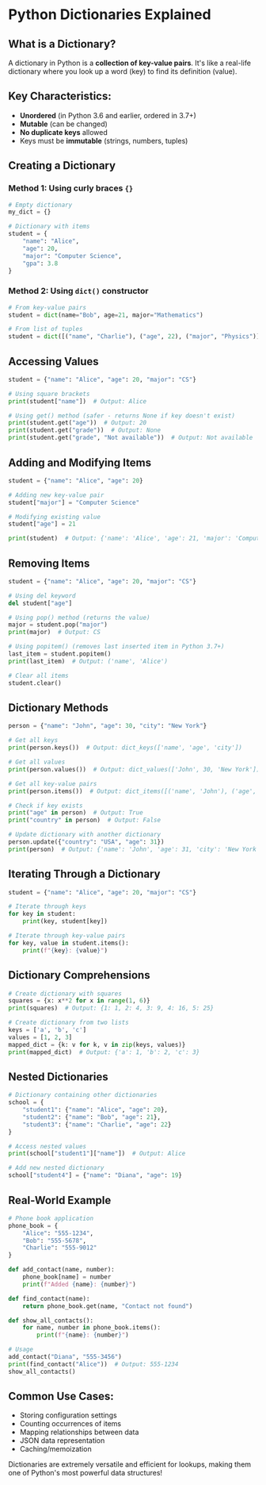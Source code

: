 # Python Dictionaries Explained

## What is a Dictionary?

A dictionary in Python is a **collection of key-value pairs**. It's like a real-life dictionary where you look up a word (key) to find its definition (value).

## Key Characteristics:
- **Unordered** (in Python 3.6 and earlier, ordered in 3.7+)
- **Mutable** (can be changed)
- **No duplicate keys** allowed
- Keys must be **immutable** (strings, numbers, tuples)

## Creating a Dictionary

### Method 1: Using curly braces `{}`
```python
# Empty dictionary
my_dict = {}

# Dictionary with items
student = {
    "name": "Alice",
    "age": 20,
    "major": "Computer Science",
    "gpa": 3.8
}
```

### Method 2: Using `dict()` constructor
```python
# From key-value pairs
student = dict(name="Bob", age=21, major="Mathematics")

# From list of tuples
student = dict([("name", "Charlie"), ("age", 22), ("major", "Physics")])
```

## Accessing Values

```python
student = {"name": "Alice", "age": 20, "major": "CS"}

# Using square brackets
print(student["name"])  # Output: Alice

# Using get() method (safer - returns None if key doesn't exist)
print(student.get("age"))  # Output: 20
print(student.get("grade"))  # Output: None
print(student.get("grade", "Not available"))  # Output: Not available
```

## Adding and Modifying Items

```python
student = {"name": "Alice", "age": 20}

# Adding new key-value pair
student["major"] = "Computer Science"

# Modifying existing value
student["age"] = 21

print(student)  # Output: {'name': 'Alice', 'age': 21, 'major': 'Computer Science'}
```

## Removing Items

```python
student = {"name": "Alice", "age": 20, "major": "CS"}

# Using del keyword
del student["age"]

# Using pop() method (returns the value)
major = student.pop("major")
print(major)  # Output: CS

# Using popitem() (removes last inserted item in Python 3.7+)
last_item = student.popitem()
print(last_item)  # Output: ('name', 'Alice')

# Clear all items
student.clear()
```

## Dictionary Methods

```python
person = {"name": "John", "age": 30, "city": "New York"}

# Get all keys
print(person.keys())  # Output: dict_keys(['name', 'age', 'city'])

# Get all values
print(person.values())  # Output: dict_values(['John', 30, 'New York'])

# Get all key-value pairs
print(person.items())  # Output: dict_items([('name', 'John'), ('age', 30), ('city', 'New York')])

# Check if key exists
print("age" in person)  # Output: True
print("country" in person)  # Output: False

# Update dictionary with another dictionary
person.update({"country": "USA", "age": 31})
print(person)  # Output: {'name': 'John', 'age': 31, 'city': 'New York', 'country': 'USA'}
```

## Iterating Through a Dictionary

```python
student = {"name": "Alice", "age": 20, "major": "CS"}

# Iterate through keys
for key in student:
    print(key, student[key])

# Iterate through key-value pairs
for key, value in student.items():
    print(f"{key}: {value}")
```

## Dictionary Comprehensions

```python
# Create dictionary with squares
squares = {x: x**2 for x in range(1, 6)}
print(squares)  # Output: {1: 1, 2: 4, 3: 9, 4: 16, 5: 25}

# Create dictionary from two lists
keys = ['a', 'b', 'c']
values = [1, 2, 3]
mapped_dict = {k: v for k, v in zip(keys, values)}
print(mapped_dict)  # Output: {'a': 1, 'b': 2, 'c': 3}
```

## Nested Dictionaries

```python
# Dictionary containing other dictionaries
school = {
    "student1": {"name": "Alice", "age": 20},
    "student2": {"name": "Bob", "age": 21},
    "student3": {"name": "Charlie", "age": 22}
}

# Access nested values
print(school["student1"]["name"])  # Output: Alice

# Add new nested dictionary
school["student4"] = {"name": "Diana", "age": 19}
```

## Real-World Example

```python
# Phone book application
phone_book = {
    "Alice": "555-1234",
    "Bob": "555-5678",
    "Charlie": "555-9012"
}

def add_contact(name, number):
    phone_book[name] = number
    print(f"Added {name}: {number}")

def find_contact(name):
    return phone_book.get(name, "Contact not found")

def show_all_contacts():
    for name, number in phone_book.items():
        print(f"{name}: {number}")

# Usage
add_contact("Diana", "555-3456")
print(find_contact("Alice"))  # Output: 555-1234
show_all_contacts()
```

## Common Use Cases:
- Storing configuration settings
- Counting occurrences of items
- Mapping relationships between data
- JSON data representation
- Caching/memoization

Dictionaries are extremely versatile and efficient for lookups, making them one of Python's most powerful data structures!